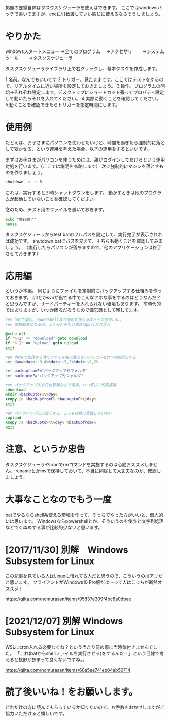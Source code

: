 
掲題の要望自体はタスクスケジューラを使えばできます。
ここではwindowsバッチで書いてますが、exeに引数渡していい感じに使えるならそうしましょう。

# やりかた

windowsスタートメニュー
→全てのプログラム
　→アクセサリ
 　　→システムツール
   　　→タスクスケジューラ
     
タスクスケジューラライブラリ上で右クリックし、基本タスクを作成します。

1.名前。なんでもいいです
2.トリガー。見たままです。ここではテストをするので、リアルタイムに近い場所を設定しておきましょう。
3.操作。プログラムの開始→それぞれ設定します。デスクトップにショートカット張ってプロパティ設定して動いたらそれを入れてください。
4.実際に動くことを確認してください。
5.動くことを確認できたらトリガーを指定時間にします。

# 使用例

たとえば、お子さまにパソコンを使わせたいけど、時間を過ぎたら強制的に落として寝かせる、という運用を考えた場合、以下の運用をするといいです。

まずはお子さまがパソコンを使うためには、親がログインしてあげるという運用対処を行います。（ここでは説明を省略します）
次に強制的にマシンを落とすものを作りましょう。

``` bat:shutdown.bat
shutdown -s -t 0
```

これは、実行すると即時シャットダウンをします。
動かすときは他のプログラムが起動していないことを確認してください。

念のため、テスト用のファイルを置いておきます。

``` bat:test.bat
echo "実行完了"
pause
```

タスクスケジューラからtest.batのフルパスを設定して、実行完了が表示されれば成功です。
shutdown.batにパスを変えて、そちらも動くことを確認してみましょう。
（実行したらパソコンが落ちますので、他のアプリケーションは終了させておきます）

# 応用編

というか本編。
同じようにファイルを定期的にバックアップする仕組みを作っておきます。
gitとかsvnが出てる中でこんなアホな事をするのはどうなんだ？と思うんですが、サードパーティーを入れられない環境もあります。
前時代的ではありますが、いつか困るだろうなので備忘録として残してます。

``` bat:backup.bat
rem batで実行。powershellなり他のが使えるならその方がいい。
rem 宗教戦争になるが、よく分からない場合はperlオススメ

@echo off
if "%~1" == "download" goto download
if "%~1" == "upload" goto upload
exit

rem dateで取得する時にファイル名に使えないアレコレをYYYYmmddにする
set day=%date:~0,4%%date:~5,2%%date:~8,2%

set backupfromF="バックアップ元フォルダ"
set backuptoF="バックアップ先フォルダ"

rem バックアップ先を日付管理などで保存。いい感じに改変推奨
:download
mkdir %backuptoF%\%day%
xcopy /e %backupfromF% %backuptoF%\%day%
exit

rem バックアップ元に復元する。こっちは特に意識していない
:upload
xcopy /e %backuptoF%\%day% %backupfromF%
exit
```

# 注意、というか忠告
タスクスケジューラやcronでrmコマンドを実施するのは心底おススメしません。
renameとかmvで保持しておいて、本当に削除して大丈夫なのか、確認しましょう。

# 大事なことなのでもう一度
batでやるならshell系使える環境を作って、そっちでやった方がいいと、個人的には思います。
Windowsならpowershellとか、そういうのを使うと文字列処理などでぐぬぬする事が比較的少ないと思います。

# [2017/11/30] 別解　Windows Subsystem for Linux
この記事を見ている人はLinuxに慣れてる人だと思うので、こういうのはアリだと思います。
クライアントがWindows10 Pro版だよ～って人はこっちが断然オススメ！

https://qiita.com/nomurasan/items/95837a309f4bc8a0dbae

# [2021/12/07] 別解 Windows Subsystem for Linux
WSLにcron入れる必要なくね？という当たり前の事に当時気付きませんでした。
「これ(batからshellファイルを実行させる)をするんだ！」という目線で考えると視野が狭まって良くないですね。。

https://qiita.com/nomurasan/items/68a5ee741eb04ab50714

# 読了後いいね！をお願いします。
どれだけの方に読んでもらっているか知りたいので、お手数をおかけしますがご協力いただけると嬉しいです。
